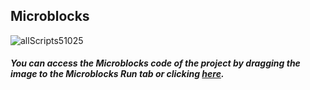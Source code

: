 ## Microblocks

![allScripts51025](https://user-images.githubusercontent.com/112697142/204215604-4a427167-a8b0-4e84-b02b-889dea5ccd74.png)


##### You can access the Microblocks code of the project by dragging the image to the Microblocks Run tab or clicking [here](https://microblocks.fun/run/microblocks.html#scripts=GP%20Scripts%0Adepends%20%27IR%20Motion%20%28PIR%29%27%20%27PicoBricks%27%20%27Tone%27%0A%0Ascript%20535%2078%20%7B%0AwhenCondition%20%28pb_button%29%0AwaitMillis%203000%0AsendBroadcast%20%27activated%27%0AsayIt%20%27MOTION%20%26%20GAS%20alarm%20activated%27%0A%7D%0A%0Ascript%20844%2085%20%7B%0AwhenBroadcastReceived%20%27motion%20detected%27%0Aforever%20%7B%0A%20%20%27play%20tone%27%20%27C%27%200%20200%0A%20%20%27play%20tone%27%20%27E%27%203%20100%0A%20%20%27play%20tone%27%20%27C%27%202%20150%0A%20%20%27play%20tone%27%20%27F%27%201%20300%0A%20%20waitMillis%2050%0A%7D%0A%7D%0A%0Ascript%20533%20224%20%7B%0AwhenBroadcastReceived%20%27activated%27%0Apb_set_red_LED%20true%0AwaitUntil%20%28PIR%2014%29%0AsendBroadcast%20%27motion%20detected%27%0AsayIt%20%27MOTION%20detected...%27%0A%7D%0A%0Ascript%20531%20408%20%7B%0AwhenCondition%20%28digitalReadOp%2016%29%0Acomment%20%27Code%20for%20the%20GAS%20sensor%0AAdjust%20it%20for%20the%20sensor%20pin%20you%20used.%27%0AsayIt%20%27GAS%20alarm%20detected%27%0ArepeatUntil%20%28pb_button%29%20%7B%0A%20%20%27play%20tone%27%20%27F%27%201%20500%0A%20%20pb_set_red_LED%20true%0A%20%20waitMillis%20500%0A%20%20%27play%20tone%27%20%27G%27%202%20500%0A%20%20pb_set_red_LED%20false%0A%20%20waitMillis%20500%0A%7D%0A%7D%0A%0A "here").
